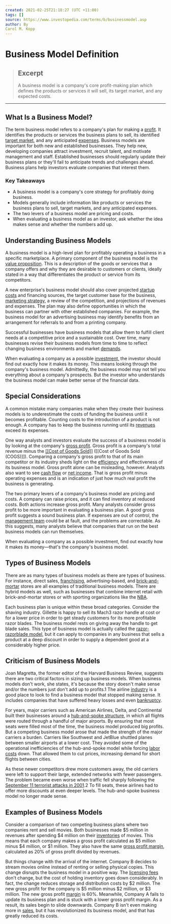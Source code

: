 ```yaml
---
created: 2021-02-25T21:18:27 (UTC +11:00)
tags: []
source: https://www.investopedia.com/terms/b/businessmodel.asp
author: By
Carol M. Kopp
---
```


# Business Model Definition

> ## Excerpt
> A business model is a company's core profit-making plan which defines the products or services it will sell, its target market, and any expected costs.

---
## What Is a Business Model?

The term business model refers to a company's plan for making a [profit](https://www.investopedia.com/terms/p/profit.asp). It identifies the products or services the business plans to sell, its identified [target market](https://www.investopedia.com/terms/t/target-market.asp), and any anticipated [expenses](https://www.investopedia.com/terms/e/expense.asp). Business models are important for both new and established businesses. They help new, developing companies attract investment, recruit talent, and motivate management and staff. Established businesses should regularly update their business plans or they'll fail to anticipate trends and challenges ahead. Business plans help investors evaluate companies that interest them.

### Key Takeaways

-   A business model is a company's core strategy for profitably doing business.
-   Models generally include information like products or services the business plans to sell, target markets, and any anticipated expenses.
-   The two levers of a business model are pricing and costs.
-   When evaluating a business model as an investor, ask whether the idea makes sense and whether the numbers add up.

## Understanding Business Models

A business model is a high-level plan for profitably operating a business in a specific marketplace. A primary component of the business model is the [value proposition](https://www.investopedia.com/terms/v/valueproposition.asp). This is a description of the goods or services that a company offers and why they are desirable to customers or clients, ideally stated in a way that differentiates the product or service from its competitors.

A new enterprise's business model should also cover projected [startup costs](https://www.investopedia.com/articles/pf/09/business-startup-costs.asp) and financing sources, the target customer base for the business, [marketing strategy](https://www.investopedia.com/terms/m/marketing-strategy.asp), a review of the competition, and projections of revenues and expenses. The plan may also define opportunities in which the business can partner with other established companies. For example, the business model for an advertising business may identify benefits from an arrangement for referrals to and from a printing company.

Successful businesses have business models that allow them to fulfill client needs at a competitive price and a sustainable cost. Over time, many businesses revise their business models from time to time to reflect changing business environments and market [demands](https://www.investopedia.com/terms/d/demand.asp).

When evaluating a company as a possible [investment,](https://www.investopedia.com/terms/i/investment.asp) the investor should find out exactly how it makes its money. This means looking through the company's business model. Admittedly, the business model may not tell you everything about a company's prospects. But the investor who understands the business model can make better sense of the financial data.

## Special Considerations

A common mistake many companies make when they create their business models is to underestimate the costs of funding the business until it becomes profitable. Counting costs to the introduction of a product is not enough. A company has to keep the business running until its [revenues](https://www.investopedia.com/terms/r/revenue.asp) exceed its expenses.

One way analysts and investors evaluate the success of a business model is by looking at the company's [gross profit](https://www.investopedia.com/terms/g/grossprofit.asp). Gross profit is a company's total revenue minus the [[[Cost of Goods Sold]]](https://www.investopedia.com/terms/c/cogs.asp) ([[Cost of Goods Sold (COGS)]]). Comparing a company's gross profit to that of its main competitor or its industry sheds light on the [efficiency](https://www.investopedia.com/terms/e/efficiency.asp) and effectiveness of its business model. Gross profit alone can be misleading, however. Analysts also want to see [cash flow](https://www.investopedia.com/terms/c/cashflow.asp) or [net income](https://www.investopedia.com/terms/n/netincome.asp). That is gross profit minus operating expenses and is an indication of just how much real profit the business is generating.

The two primary levers of a company's business model are pricing and costs. A company can raise prices, and it can find inventory at reduced costs. Both actions increase gross profit. Many analysts consider gross profit to be more important in evaluating a business plan. A good gross profit suggests a sound business plan. If expenses are out of control, the [management team](https://www.investopedia.com/articles/basics/03/022803.asp) could be at fault, and the problems are correctable. As this suggests, many analysts believe that companies that run on the best business models can run themselves.

When evaluating a company as a possible investment, find out exactly how it makes its money—that's the company's business model.

## Types of Business Models

There are as many types of business models as there are types of business. For instance, direct sales, [franchising](https://www.investopedia.com/terms/f/franchise.asp), advertising-based, and [brick-and-mortar](https://www.investopedia.com/terms/b/brickandmortar.asp) stores are all examples of traditional business models. There are hybrid models as well, such as businesses that combine internet retail with brick-and-mortar stores or with sporting organizations like the [NBA](https://www.investopedia.com/articles/investing/070715/nbas-business-model.asp).

Each business plan is unique within these broad categories. Consider the shaving industry. Gillette is happy to sell its Mach3 razor handle at cost or for a lower price in order to get steady customers for its more profitable razor blades. The business model rests on giving away the handle to get blade sales. This type of business model is actually called the [razor-razorblade model](https://www.investopedia.com/terms/r/razor-razorblademodel.asp), but it can apply to companies in any business that sells a product at a deep discount in order to supply a dependent good at a considerably higher price.

## Criticism of Business Models

Joan Magretta, the former editor of the Harvard Business Review, suggests there are two critical factors in sizing up business models. When business models don't work, she states, it's because the story doesn't make sense and/or the numbers just don't add up to profits.1 The airline [industry](https://www.investopedia.com/terms/i/industry.asp) is a good place to look to find a business model that stopped making sense. It includes companies that have suffered heavy losses and even [bankruptcy](https://www.investopedia.com/terms/b/bankruptcy.asp).

For years, major carriers such as American Airlines, Delta, and Continental built their businesses around a [hub-and-spoke structure](https://www.investopedia.com/terms/h/hub_and_spoke_structure.asp), in which all flights were routed through a handful of major airports. By ensuring that most seats were filled most of the time, the business model produced big profits. But a competing business model arose that made the strength of the major carriers a burden. Carriers like Southwest and JetBlue shuttled planes between smaller airports at a lower cost. They avoided some of the operational inefficiencies of the hub-and-spoke model while forcing [labor costs](https://www.investopedia.com/terms/c/cost-of-labor.asp) down. That allowed them to cut prices, increasing demand for short flights between cities.

As these newer competitors drew more customers away, the old carriers were left to support their large, extended networks with fewer passengers. The problem became even worse when traffic fell sharply following the [September 11 terrorist attacks in 2001](https://www.investopedia.com/financial-edge/0911/the-impact-of-september-11-on-business.aspx).2 To fill seats, these airlines had to offer more discounts at even deeper levels. The hub-and-spoke business model no longer made sense.

## Examples of Business Models

Consider a comparison of two competing business plans where two companies rent and sell movies. Both businesses made $5 million in revenues after spending $4 million on their [inventories](https://www.investopedia.com/terms/i/inventory.asp) of movies. This means that each company makes a gross profit calculated as $5 million minus $4 million, or $1 million. They also have the same [gross profit margin](https://www.investopedia.com/terms/g/gross_profit_margin.asp), calculated as 20% of gross profit divided by revenues.

But things change with the arrival of the internet. Company B decides to stream movies online instead of renting or selling physical copies. This change disrupts the business model in a positive way. The [licensing fees](https://www.investopedia.com/terms/l/licensing-fee.asp) don't change, but the cost of holding inventory goes down considerably. In fact, the change reduces storage and distribution costs by $2 million. The new gross profit for the company is $5 million minus $2 million, or $3 million. The new gross profit [margin](https://www.investopedia.com/terms/m/margin.asp) is 60%. Meanwhile, Company A fails to update its business plan and is stuck with a lower gross profit margin. As a result, its sales begin to slide downwards. Company B isn't even making more in [sales](https://www.investopedia.com/terms/s/sale.asp), but it has revolutionized its business model, and that has greatly reduced its costs.
